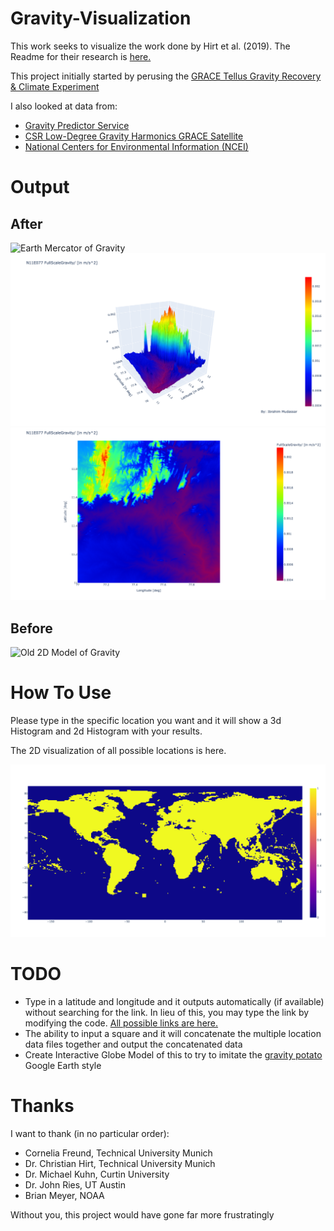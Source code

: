 # Gravity-Visualization

This work seeks to visualize the work done by Hirt et al. (2019).
The Readme for their research is [here.](https://ddfe.curtin.edu.au/models/SRTM2gravity2018/SRTM2gravity_Readme.dat)

This project initially started by perusing the [GRACE Tellus Gravity Recovery & Climate Experiment](https://grace.jpl.nasa.gov/data/get-data/)

I also looked at data from:
* [Gravity Predictor Service](https://geodesy.noaa.gov/web_services/grav-d.shtml)
* [CSR Low-Degree Gravity Harmonics GRACE Satellite](https://filedrop.csr.utexas.edu/pub/slr/degree_5/CSR_Monthly_5x5_Gravity_Harmonics.txt)
* [National Centers for Environmental Information (NCEI)](https://www.ngdc.noaa.gov/mgg/gravity/)

# Output
## After
![Earth Mercator of Gravity](https://i.ibb.co/5vXh9Ky/outputlinearized.png)
![3D Model of Gravity](/images/3dGravity.png)
![2D Model of Gravity](/images/2dGravity.png)
## Before
![Old 2D Model of Gravity](https://ddfe.curtin.edu.au/models/SRTM2gravity2018/data/FullScaleGravity/N00E060/N11E077_full.png)

# How To Use
Please type in the specific location you want and it will show a 3d Histogram and 2d Histogram with your results.

The 2D visualization of all possible locations is here. 

![all possible locations](images/available_files_histo.png)

# TODO
* Type in a latitude and longitude and it outputs automatically (if available) without searching for the link. In lieu of this, you may type the link by modifying the code. [All possible links are here.](/filenames.txt)
* The ability to input a square and it will concatenate the multiple location data files together and output the concatenated data
* Create Interactive Globe Model of this to try to imitate the [gravity potato](https://user-images.githubusercontent.com/22484328/223882296-e0e7e285-f51d-4bbb-9c21-b056ce6c29e6.png) Google Earth style


# Thanks
I want to thank (in no particular order):
* Cornelia Freund, Technical University Munich
* Dr. Christian Hirt, Technical University Munich
* Dr. Michael Kuhn, Curtin University
* Dr. John Ries, UT Austin
* Brian Meyer, NOAA

Without you, this project would have gone far more frustratingly
